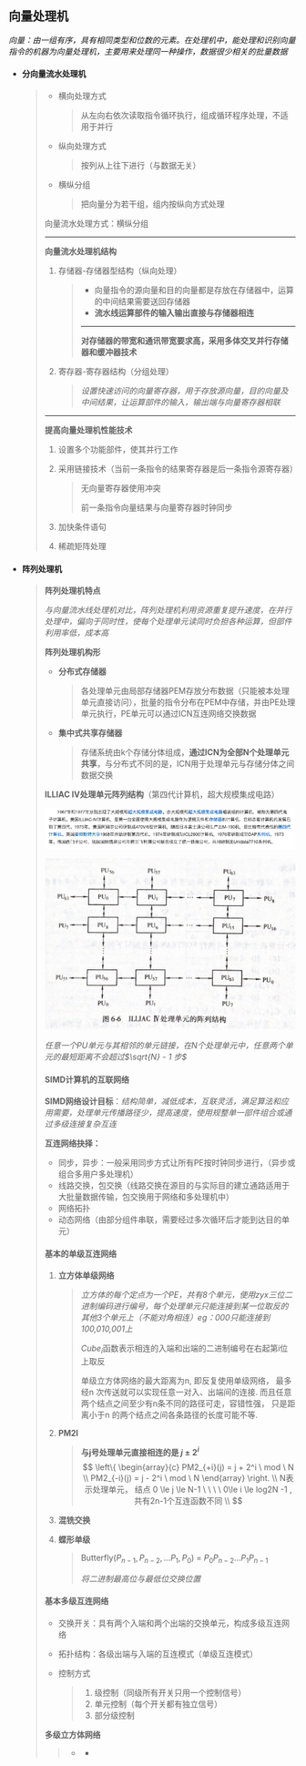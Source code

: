 ## **向量处理机**

*向量：由一组有序，具有相同类型和位数的元素。在处理机中，能处理和识别向量指令的机器为向量处理机，主要用来处理同一种操作，数据很少相关的批量数据*

- #### **分向量流水处理机**

  > - 横向处理方式
  >
  >   > 从左向右依次读取指令循环执行，组成循环程序处理，不适用于并行
  >
  > - 纵向处理方式
  >
  >   > 按列从上往下进行（与数据无关）
  >
  > - 横纵分组
  >
  >   > 把向量分为若干组，组内按纵向方式处理
  >
  > 向量流水处理方式：横纵分组
  >
  > ---
  >
  > **向量流水处理机结构**
  >
  > 1. 存储器-存储器型结构（纵向处理）
  >
  >    > - 向量指令的源向量和目的向量都是存放在存储器中，运算的中间结果需要送回存储器
  >    > - **流水线运算部件的输入输出直接与存储器相连**
  >    >
  >    > ---
  >    >
  >    > **对存储器的带宽和通讯带宽要求高，采用多体交叉并行存储器和缓冲器技术**
  >
  > 2. 寄存器-寄存器结构（分组处理）
  >
  >    > *设置快速访问的向量寄存器，用于存放源向量，目的向量及中间结果，让运算部件的输入，输出端与向量寄存器相联*
  >
  > ---
  >
  > **提高向量处理机性能技术**
  >
  > 1. 设置多个功能部件，使其并行工作
  >
  > 2. 采用链接技术（当前一条指令的结果寄存器是后一条指令源寄存器）
  >
  >    > 无向量寄存器使用冲突
  >    >
  >    > 前一条指令向量结果与向量寄存器时钟同步
  >
  > 3. 加快条件语句
  >
  > 4. 稀疏矩阵处理

- #### **阵列处理机**

  > **阵列处理机特点**
  >
  > *与向量流水线处理机对比，阵列处理机利用资源重复提升速度，在并行处理中，偏向于同时性，使每个处理单元读同时负担各种运算，但部件利用率低，成本高*
  >
  > 
  >
  > **阵列处理机构形**
  >
  > - **分布式存储器**
  >
  >   > 各处理单元由局部存储器PEM存放分布数据（只能被本处理单元直接访问），批量的指令分布在PEM中存储，并由PE处理单元执行，PE单元可以通过ICN互连网络交换数据
  >
  > - **集中式共享存储器**
  >
  >   > 存储系统由k个存储分体组成，**通过ICN为全部N个处理单元共享**，与分布式不同的是，ICN用于处理单元与存储分体之间数据交换
  >
  > 
  >
  > **ILLIAC IV处理单元阵列结构**（第四代计算机，超大规模集成电路）
  >
  > <img src="img/image-20220904004408119.png" alt="image-20220904004408119" style="zoom:80%;" /> 
  >
  > 
  >
  > ![image-20220904012024509](img\image-20220904012024509.png) 
  >
  > *任意一个PU单元与其相邻的单元链接，在N个处理单元中，任意两个单元的最短距离不会超过$\sqrt{N} - 1 步$*
  >
  > 
  >
  > #### **SIMD计算机的互联网络**
  >
  >  **SIMD网络设计目标**：*结构简单，减低成本，互联灵活，满足算法和应用需要，处理单元传播路径少，提高速度，使用规整单一部件组合或通过多级连接复杂互连*
  >
  > 
  >
  > **互连网络抉择：**
  >
  > - 同步，异步：一般采用同步方式让所有PE按时钟同步进行，（异步或组合多用户多处理机）
  > - 线路交换，包交换（线路交换在源目的与实际目的建立通路适用于大批量数据传输，包交换用于网络和多处理机中）
  > - 网络拓扑
  > - 动态网络（由部分组件串联，需要经过多次循环后才能到达目的单元）
  >
  > 
  >
  > #### **基本的单级互连网络**
  >
  > 1. **立方体单级网络**
  >
  >    > *立方体的每个定点为一个PE，共有8个单元，使用zyx三位二进制编码进行编号，每个处理单元只能连接到某一位取反的其他3个单元上（不能对角相连）eg：000只能连接到100,010,001上*
  >    >
  >    >  $Cube_i$函数表示相连的入端和出端的二进制编号在右起第i位上取反
  >    >
  >    > 
  >    >
  >    > 单级立方体网络的最大距离为n, 即反复使用单级网络， 最多经n 次传送就可以实现任意一对入、出端间的连接. 而且任意两个结点之间至少有n条不同的路径可走，容错性强， 只是距离小于n 的两个结点之间各条路径的长度可能不等.
  >
  > 2. **PM2I**
  >
  >    > **与j号处理单元直接相连的是 $j\pm2^i$** 
  >    > $$
  >    > \left\{	
  >    > \begin{array}{c}
  >    >  PM2_{+i}(j) = j + 2^i \ mod \ N  \\
  >    >   PM2_{-i}(j) = j - 2^i \ mod \ N
  >    >   \end{array}
  >    > \right. \\
  >    > N表示处理单元， 结点 0 \le j \le N-1 \ \ \ \ 0\le i \le log2N -1 ,共有2n-1个互连函数不同 \\
  >    > $$
  >
  > 3. **混铣交换**
  >
  > 4. **蝶形单级**
  >
  >    > Butterfly($P_{n-1},P_{n-2},...P_{1},P_{0}$) = $P_0P_{n-2}...P_1P_{n-1}$
  >    >
  >    > *将二进制最高位与最低位交换位置*
  >
  > #### **基本多级互连网络**
  >
  > - 交换开关：具有两个入端和两个出端的交换单元，构成多级互连网络
  >
  > - 拓扑结构：各级出端与入端的互连模式（单级互连模式）
  >
  > - 控制方式
  >
  >   > 1. 级控制（同级所有开关只用一个控制信号）
  >   > 2. 单元控制（每个开关都有独立信号）
  >   > 3. 部分级控制
  >
  > **多级立方体网络**
  >
  > > * *



